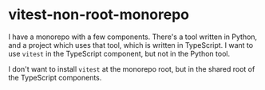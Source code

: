 # vitest-non-root-monorepo

I have a monorepo with a few components. There's a tool written in Python, and a
project which uses that tool, which is written in TypeScript. I want to use
`vitest` in the TypeScript component, but not in the Python tool.

I don't want to install `vitest` at the monorepo root, but in the shared root of
the TypeScript components.

